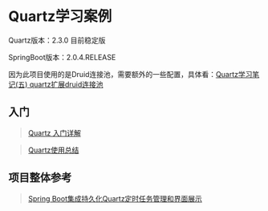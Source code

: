 # Quartz学习案例

Quartz版本：2.3.0 目前稳定版

SpringBoot版本：2.0.4.RELEASE

因为此项目使用的是Druid连接池，需要额外的一些配置，具体看：[Quartz学习笔记(五) quartz扩展druid连接池](https://www.cnblogs.com/zouhao510/p/5313600.html)

## 入门

> [Quartz 入门详解](http://www.importnew.com/22890.html)

> [Quartz使用总结](https://www.cnblogs.com/drift-ice/p/3817269.html)

## 项目整体参考

> [Spring Boot集成持久化Quartz定时任务管理和界面展示](https://www.cnblogs.com/dekevin/p/8716596.html)



